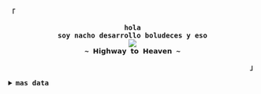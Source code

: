 <div align="justify">

<p align="left"><strong><samp>「</samp></strong></p>
  <p align="center">
    <samp>
      <b>
        hola
      <br>
        soy nacho desarrollo boludeces y eso
      </b>
      <br>
        <image src="https://readme-typing-svg.herokuapp.com?font=Iosevka&size=16&color=6791c9&center=true&width=410&height=45&lines=me+gusta+jugar+msc+y+aguante+spinneta">
      <br>
      <b>
        ~ 𝗛𝗶𝗴𝗵𝘄𝗮𝘆 𝘁𝗼 𝗛𝗲𝗮𝘃𝗲𝗻 ~
      </b>
    </samp>
  </p>
<p align="right"><strong><samp>」</samp></strong></p>
  
<details>
      <summary><samp><b>mas data</b></samp></summary>
      
<!-- Profile Views Badge -->
<p align="center">
  <samp>
  <a href="#--------">
    <img src="https://komarev.com/ghpvc/?username=nacho64&label=visitas :&color=grey" alt="profile views" /> 
  </a>
  </samp>
</p>

<!-- Github Stats -->
<div align="center">
  <table>
    <tr>
      <td><a href="#--------"><img height="137px" align="center" alt="GitHub Stats" src="https://github-readme-stats.vercel.app/api?username=tsuchipls&count_private=true&show_icons=true&include_all_commits=true&line_height=21&hide_border=true&theme=nord"/></a></td>
      <td><a href="#--------"><img height="137px" align="center" alt="Top Language" src="https://github-readme-stats.vercel.app/api/top-langs/?username=tsuchipls&layout=compact&line_height=21&hide_border=true&theme=nord"/></a></td>
    </tr>
  </table>
</div>
      
 
